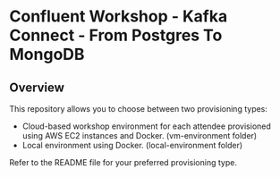 # Confluent Workshop - Kafka Connect - From Postgres To MongoDB

## Overview

This repository allows you to choose between two provisioning types:

* Cloud-based workshop environment for each attendee provisioned using AWS EC2 instances and Docker. (vm-environment folder)
* Local environment using Docker. (local-environment folder)

Refer to the README file for your preferred provisioning type.
